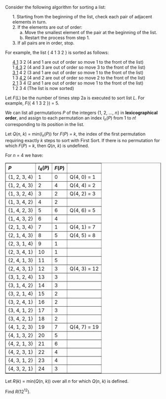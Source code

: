 <p>Consider the following algorithm for sorting a list:</p>
<ul style="list-style-type:none;"><li>1. Starting from the beginning of the list, check each pair of adjacent elements in turn.</li>
<li>2. If the elements are out of order:
<ul style="list-style-type:none;"><li>a. Move the smallest element of the pair at the beginning of the list.</li>
<li>b. Restart the process from step 1.</li></ul></li>
<li>3. If all pairs are in order, stop.</li></ul>
<p>For example, the list { 4 1 3 2 } is sorted as follows:</p>
<ul style="list-style-type:none;"><li><u>4 1</u> 3 2  (4 and 1 are out of order so move 1 to the front of the list)</li>
<li>1 <u>4 3</u> 2  (4 and 3 are out of order so move 3 to the front of the list)</li>
<li><u>3 1</u> 4 2  (3 and 1 are out of order so move 1 to the front of the list)</li>
<li>1 3 <u>4 2</u>  (4 and 2 are out of order so move 2 to the front of the list)</li>
<li><u>2 1</u> 3 4  (2 and 1 are out of order so move 1 to the front of the list)</li>
<li>1 2 3 4  (The list is now sorted)</li></ul>

<p>Let <var>F</var>(<var>L</var>) be the number of times step 2a is executed to sort list <var>L</var>. For example, <var>F</var>({ 4 1 3 2 }) = 5.</p>

<p>We can list all permutations <var>P</var> of the integers {1, 2, ..., <var>n</var>} in <b>lexicographical order</b>, and assign to each permutation an index <var>I</var><sub><var>n</var></sub>(<var>P</var>) from 1 to <var>n</var>! corresponding to its position in the list.

</p><p>Let <var>Q</var>(<var>n</var>, <var>k</var>) = min(<var>I</var><sub><var>n</var></sub>(<var>P</var>)) for <var>F</var>(<var>P</var>) = <var>k</var>, the index of the first permutation requiring exactly <var>k</var> steps to sort with First Sort. If there is no permutation for which <var>F</var>(<var>P</var>) = <var>k</var>, then <var>Q</var>(<var>n</var>, <var>k</var>) is undefined.</p>

<p>For <var>n</var> = 4 we have:</p>

<p></p><table border="1" style="text-align:left;">
<tr><th><var>P</var></th><th><var>I</var><sub>4</sub>(<var>P</var>)</th><th><var>F</var>(<var>P</var>)</th><th></th></tr>
<tr><td>{1, 2, 3, 4}</td><td>1</td><td>0</td><td>Q(4, 0) = 1</td></tr>
<tr><td>{1, 2, 4, 3}</td><td>2</td><td>4</td><td>Q(4, 4) = 2</td></tr>
<tr><td>{1, 3, 2, 4}</td><td>3</td><td>2</td><td>Q(4, 2) = 3</td></tr>
<tr><td>{1, 3, 4, 2}</td><td>4</td><td>2</td><td></td></tr>
<tr><td>{1, 4, 2, 3}</td><td>5</td><td>6</td><td>Q(4, 6) = 5</td></tr>
<tr><td>{1, 4, 3, 2}</td><td>6</td><td>4</td><td></td></tr>
<tr><td>{2, 1, 3, 4}</td><td>7</td><td>1</td><td>Q(4, 1) = 7</td></tr>
<tr><td>{2, 1, 4, 3}</td><td>8</td><td>5</td><td>Q(4, 5) = 8</td></tr>
<tr><td>{2, 3, 1, 4}</td><td>9</td><td>1</td><td></td></tr>
<tr><td>{2, 3, 4, 1}</td><td>10</td><td>1</td><td></td></tr>
<tr><td>{2, 4, 1, 3}</td><td>11</td><td>5</td><td></td></tr>
<tr><td>{2, 4, 3, 1}</td><td>12</td><td>3</td><td>Q(4, 3) = 12</td></tr>
<tr><td>{3, 1, 2, 4}</td><td>13</td><td>3</td><td></td></tr>
<tr><td>{3, 1, 4, 2}</td><td>14</td><td>3</td><td></td></tr>
<tr><td>{3, 2, 1, 4}</td><td>15</td><td>2</td><td></td></tr>
<tr><td>{3, 2, 4, 1}</td><td>16</td><td>2</td><td></td></tr>
<tr><td>{3, 4, 1, 2}</td><td>17</td><td>3</td><td></td></tr>
<tr><td>{3, 4, 2, 1}</td><td>18</td><td>2</td><td></td></tr>
<tr><td>{4, 1, 2, 3}</td><td>19</td><td>7</td><td>Q(4, 7) = 19</td></tr>
<tr><td>{4, 1, 3, 2}</td><td>20</td><td>5</td><td></td></tr>
<tr><td>{4, 2, 1, 3}</td><td>21</td><td>6</td><td></td></tr>
<tr><td>{4, 2, 3, 1}</td><td>22</td><td>4</td><td></td></tr>
<tr><td>{4, 3, 1, 2}</td><td>23</td><td>4</td><td></td></tr>
<tr><td>{4, 3, 2, 1}</td><td>24</td><td>3</td><td></td></tr>
</table>

<p>Let <var>R</var>(<var>k</var>) = min(<var>Q</var>(<var>n</var>, <var>k</var>)) over all <var>n</var> for which <var>Q</var>(<var>n</var>, <var>k</var>) is defined.</p>

<p>Find <var>R</var>(12<sup>12</sup>).</p>

